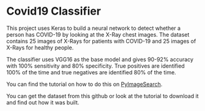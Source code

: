 # Covid19 Classifier

This project uses Keras to build a neural network to detect whether a person has COVID-19 by looking at the X-Ray chest images. The dataset contains 25 images of X-Rays for patients with COVID-19 and 25 images of X-Rays for healthy people.

The classifier uses VGG16 as the base model and gives 90-92% accuracy with 100% sensitivity and 80% specificity. True positives are identified 100% of the time and true negatives are identified 80% of the time.

You can find the tutorial on how to do this on [PyImageSearch](https://www.pyimagesearch.com/2020/03/16/detecting-covid-19-in-x-ray-images-with-keras-tensorflow-and-deep-learning/).

You can get the dataset from this github or look at the tutorial to download it and find out how it was built.